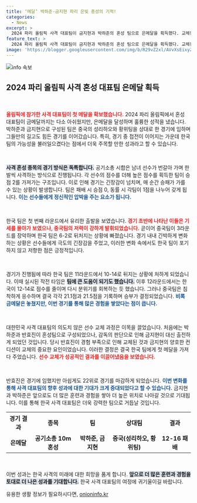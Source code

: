 ```yaml
---
title: ‘메달’ 박하준·금지현 파리 은빛 총성의 기적!
categories:
  - News
excerpt: >
  2024 파리 올림픽 사격 대표팀이 금지현과 박하준의 혼성 팀으로 은메달을 획득했다. 교체된 금지현이 기적을 만든 이 대결의 뒷이야기와 그 과정에서 드러난 중국의 저력, 한국팀의 희망을 확인해보자!
feature_text: >
  2024 파리 올림픽 사격 대표팀이 금지현과 박하준의 혼성 팀으로 은메달을 획득했다. 교체된 금지현이 기적을 만든 이 대결의 뒷이야기와 그 과정에서 드러난 중국의 저력, 한국팀의 희망을 확인해보자!
image: 'https://blogger.googleusercontent.com/img/b/R29vZ2xl/AVvXsEixyZcFfHzMRdzZMjFBmAUKJYCLCGyLL1o632UiGVXcaFdKo_bkvkuCioo0uUKlGfBVcT3P84aROyZIXSBEx3Aw5nCQ3pTgDom1WDC4m8eifvWiAmWEEVb4x6G_l8C0QH225ldMjyaFvpxGEBGNO37VmDTDMHGhJPq73UglMfDca1-0aw/s1600/blogspot.png'
---
```


<p><img src="https://blogger.googleusercontent.com/img/b/R29vZ2xl/AVvXsEixyZcFfHzMRdzZMjFBmAUKJYCLCGyLL1o632UiGVXcaFdKo_bkvkuCioo0uUKlGfBVcT3P84aROyZIXSBEx3Aw5nCQ3pTgDom1WDC4m8eifvWiAmWEEVb4x6G_l8C0QH225ldMjyaFvpxGEBGNO37VmDTDMHGhJPq73UglMfDca1-0aw/s1600/blogspot.png" alt="info 속보" /></p>

<h2 data-ke-size="size26">2024 파리 올림픽 사격 혼성 대표팀 은메달 획득</h2>

<p data-ke-size="size16">&nbsp;</p>

<p><b><span style="color: #ee2323;">올림픽에 참가한 사격 대표팀이 첫 메달을 확보했습니다.</span></b> 2024 파리 올림픽에서 혼성 대표팀이 금메달까지는 다소 아쉬웠지만, 은메달을 달성하며 훌륭한 성적을 냈습니다. 박하준과 금지현으로 구성된 팀은 중국의 성리하오와 황위팅을 상대로 한 경기에 임하며 그들만의 길고도 힘든 경기를 이어갔습니다. 특히, 경기 중 접전이 이어지는 가운데 한국 팀의 가능성을 불러일으켰다는 점에서 더욱 주목할 만한 성과라고 할 수 있습니다. </p>

<p data-ke-size="size16">&nbsp;</p>

<p><b><span style="background-color: #21538527;">사격 혼성 종목의 경기 방식은 독특합니다.</span></b> 공기소총 시합은 남녀 선수가 번갈아 가며 한 발씩 사격하는 방식으로 진행됩니다. 각 선수의 점수를 더해 높은 점수를 획득한 팀이 승점 2를 가져가는 구조입니다. 이로 인해 경기는 긴장감이 넘치며, 매 순간 승패가 가를 수 있는 상황이 발생합니다. 팀은 패배 시 승점 0, 동률 시 각팀이 1점을 나누어 갖게 됩니다. <b><span style="color: #1a5490;">이는 선수들에게 정신적인 압박을 주는 요소가 됩니다.</span></b></p>

<p data-ke-size="size16">&nbsp;</p>

<p>한국 팀은 첫 번째 라운드에서 유리한 출발을 보였습니다. <b><span style="color: #ee2323;">경기 초반에 나타난 이들은 기세를 몰아가 보였으나, 중국팀의 저력이 강하게 발휘되었습니다.</span></b> 곧이어 중국팀이 3라운드를 장악하며 한국 팀은 6-2로 뒤처지는 상황에 빠졌습니다. 경기 내내 긴박하게 변화하는 상황은 선수들에게 극도의 긴장감을 주었고, 이러한 변화 속에서도 한국 팀이 포기하지 않고 저항한 점은 긍정적입니다. </p>

<p data-ke-size="size16">&nbsp;</p>

<p>경기가 진행됨에 따라 한국 팀은 11라운드에서 10-14로 뒤지는 상황에 처하게 되었습니다. 이때 실시된 작전 타임은 <b><span style="background-color: #21538527;">팀에 큰 도움이 되기도 했습니다.</span></b> 이후 12라운드에서는 한국이 12-14로 점수를 줄이며 다시 분위기를 회복하는 듯 했습니다. 그러나 중국팀은 침착하게 응수하며 결국 각각 21.1점과 21.5점을 기록하며 승부가 결정되었습니다. <b><span style="color: #1a5490;">비록 금메달은 놓쳤지만, 이번 경기를 통해 많은 경험을 쌓았다는 점이 큽니다.</span></b></p>

<p data-ke-size="size16">&nbsp;</p>

<p>대한민국 사격 대표팀의 의도치 않은 선수 교체 과정은 이목을 끌었습니다. 처음에는 박하준과 반효진이 혼성팀으로 구성되었으나, 감독의 판단으로 인해 금지현이 대신 출전하게 되었던 것입니다. 당시 반효진이 경험 부족으로 인해 교체된 것과 금지현의 양호한 컨디션이 교체의 중요한 요인이었습니다. 이러한 결정은 결국 한국 팀에게 첫 메달을 가져다 주었습니다. <b><span style="color: #ee2323;">선수 교체가 성공적인 결과를 이끌어냈음을 보였습니다.</span></b></p>

<p data-ke-size="size16">&nbsp;</p>

<p>반효진은 경기에 임했지만 아쉽게도 22위로 경기를 마감하게 되었습니다. <b><span style="color: #1a5490;">이번 변화를 통해 사격 대표팀의 향후 성과에 대한 기대가 크게 증대되었다고 할 수 있습니다.</span></b> 금지현과 박하준은 앞으로도 더 많은 훈련과 경험을 쌓아 더 높은 위치로 나아갈 것으로 기대됩니다. 이를 통해 한국 사격 대표팀은 더욱 강력한 팀으로 거듭날 것입니다. </p>

<table style="width: 100%; border-collapse: collapse;">
  <tr>
    <th style="text-align: center; height: 25px;"><b>경기 결과</b></th>
    <th style="text-align: center; height: 25px;"><b>종목</b></th>
    <th style="text-align: center; height: 25px;"><b>팀</b></th>
    <th style="text-align: center; height: 25px;"><b>상대팀</b></th>
    <th style="text-align: center; height: 25px;"><b>결과</b></th>
  </tr>
  <tr>
    <td style="text-align: center; height: 17px;"><b>은메달</b></td>
    <td style="text-align: center; height: 17px;"><b>공기소총 10m 혼성</b></td>
    <td style="text-align: center; height: 17px;"><b>박하준, 금지현</b></td>
    <td style="text-align: center; height: 17px;"><b>중국(성리하오, 황위팅)</b></td>
    <td style="text-align: center; height: 17px;"><b>12-16 패배</b></td>
  </tr>
</table>

<p data-ke-size="size16">&nbsp;</p>

<p>이번 성과는 한국 사격의 미래에 대한 희망을 품게 합니다. <b><span style="background-color: #21538527;">앞으로 더 많은 훈련과 경험을 토대로 더 나은 성과를 기대합니다.</span></b> 한국 사격 대표팀의 여정에 귀기울이길 바랍니다.</p>
유용한 생활 정보가 필요하시다면, <a href="https://onioninfo.kr" rel="dofollow">onioninfo.kr</a>


